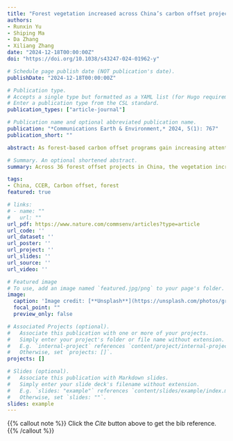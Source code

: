 ```yaml
---
title: "Forest vegetation increased across China’s carbon offset projects and positively impacted neighboring areas"
authors:
- Runxin Yu
- Shiping Ma
- Da Zhang
- Xiliang Zhang
date: "2024-12-18T00:00:00Z"
doi: "https://doi.org/10.1038/s43247-024-01962-y"

# Schedule page publish date (NOT publication's date).
publishDate: "2024-12-18T00:00:00Z"

# Publication type.
# Accepts a single type but formatted as a YAML list (for Hugo requirements).
# Enter a publication type from the CSL standard.
publication_types: ["article-journal"]

# Publication name and optional abbreviated publication name.
publication: "*Communications Earth & Environment,* 2024, 5(1): 767"
publication_short: ""

abstract: As forest-based carbon offset programs gain increasing attention, quantifying their impacts beyond project boundaries remains an open issue, particularly in subtropical and temperate regions. Here we focus on the local spillover effects of 36 forest offset projects in China’s voluntary carbon market. Using matching and difference-in-difference analysis, we compare the forest status of the project areas and buffer zones to their reference areas. Results show overall positive forest gains of 2.25% to 4.25% in project sites, with neighboring areas seeing spillover gains of 0.91% to 1.60%, exhibiting heterogeneity in individual projects. Further analysis finds limited evidence of leakage, possibly due to China’s land policies and project features; instead, positive spillovers are facilitated by knowledge diffusion and information flow, supported by reduced wildfire activities and project application patterns. This study demonstrates that well-designed forest offset programs can yield benefits beyond their boundaries, providing insights for offset policy design and project implementation.

# Summary. An optional shortened abstract.
summary: Across 36 forest offset projects in China, the vegetation increased from 2000 to 2022, and the forest gain is also evident inbufer zones, according to an analysis that uses biophysical and land-use variables and a difference-in-difference model.

tags:
- China, CCER, Carbon offset, forest
featured: true

# links:
# - name: ""
#   url: ""
url_pdf: https://www.nature.com/commsenv/articles?type=article
url_code: ''
url_dataset: ''
url_poster: ''
url_project: ''
url_slides: ''
url_source: ''
url_video: ''

# Featured image
# To use, add an image named `featured.jpg/png` to your page's folder. 
image:
  caption: 'Image credit: [**Unsplash**](https://unsplash.com/photos/green-leaf-trees-across-calm-body-of-water-baj_eEZ8Ggw)'
  focal_point: ""
  preview_only: false

# Associated Projects (optional).
#   Associate this publication with one or more of your projects.
#   Simply enter your project's folder or file name without extension.
#   E.g. `internal-project` references `content/project/internal-project/index.md`.
#   Otherwise, set `projects: []`.
projects: []

# Slides (optional).
#   Associate this publication with Markdown slides.
#   Simply enter your slide deck's filename without extension.
#   E.g. `slides: "example"` references `content/slides/example/index.md`.
#   Otherwise, set `slides: ""`.
slides: example
---
```


{{% callout note %}}
Click the *Cite* button above to get the bib reference.
{{% /callout %}}

